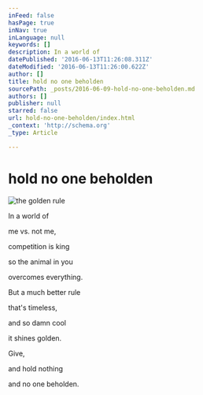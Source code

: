 ```yaml
---
inFeed: false
hasPage: true
inNav: true
inLanguage: null
keywords: []
description: In a world of
datePublished: '2016-06-13T11:26:08.311Z'
dateModified: '2016-06-13T11:26:00.622Z'
author: []
title: hold no one beholden
sourcePath: _posts/2016-06-09-hold-no-one-beholden.md
authors: []
publisher: null
starred: false
url: hold-no-one-beholden/index.html
_context: 'http://schema.org'
_type: Article

---
```

# hold no one beholden
![the golden rule](https://the-grid-user-content.s3-us-west-2.amazonaws.com/bdd000fd-d2e3-4677-b669-c78a901aa43d.jpg)

In a world of

me vs. not me,

competition is king

so the animal in you

overcomes everything.

But a much better rule

that's timeless,

and so damn cool

it shines golden.

Give,

and hold nothing

and no one beholden.